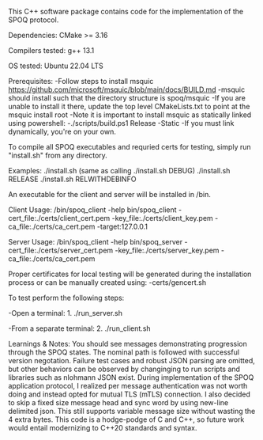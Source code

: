 This C++ software package contains code for the implementation of the SPOQ protocol.

Dependencies:
CMake >= 3.16

Compilers tested:
g++ 13.1

OS tested:
Ubuntu 22.04 LTS

Prerequisites:
    -Follow steps to install msquic https://github.com/microsoft/msquic/blob/main/docs/BUILD.md
    -msquic should install such that the directory structure is spoq/msquic
        -If you are unable to install it there, update the top level CMakeLists.txt to point at the msquic install root
    -Note it is important to install msquic as statically linked using powershell:
        -./scripts/build.ps1 Release -Static
    -If you must link dynamically, you're on your own.

To compile all SPOQ executables and requried certs for testing,
simply run "install.sh" from any directory.
    
Examples: 
    ./install.sh (same as calling ./install.sh DEBUG)
    ./install.sh RELEASE
    ./install.sh RELWITHDEBINFO

An executable for the client and server will be installed in /bin.

Client Usage: /bin/spoq_client -help
    bin/spoq_client -cert_file:./certs/client_cert.pem -key_file:./certs/client_key.pem -ca_file:./certs/ca_cert.pem -target:127.0.0.1

Server Usage: /bin/spoq_client -help
    bin/spoq_server -cert_file:./certs/server_cert.pem -key_file:./certs/server_key.pem -ca_file:./certs/ca_cert.pem

Proper certificates for local testing will be generated during the installation process or can be manually created using:
    -certs/gencert.sh

To test perform the following steps:

-Open a terminal:
    1. ./run_server.sh

-From a separate terminal:
    2. ./run_client.sh

Learnings & Notes:
You should see messages demonstrating progression through the SPOQ states. The nominal path is followed with successful version negotation. Failure test cases and robust JSON parsing are omitted, but other behaviors can be observed by changinging to run scripts and libraries such as nlohmann JSON exist. During implementation of the SPOQ application protocol, I realized per message authentication was not worth doing and instead opted for mutual TLS (mTLS) connection. I also decided to skip a fixed size message head and sync word by using new-line delimited json. This still supports variable message size without wasting the 4 extra bytes. This code is a hodge-podge of C and C++, so future work would entail modernizing to C++20 standards and syntax.
